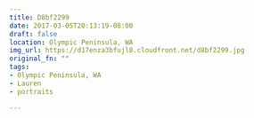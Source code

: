 ```yaml
---
title: D8bf2299
date: 2017-03-05T20:13:19-08:00
draft: false
location: Olympic Peninsula, WA
img_url: https://d17enza3bfujl8.cloudfront.net/d8bf2299.jpg
original_fn: ""
tags:
- Olympic Peninsula, WA
- Lauren
- portraits

---
```

